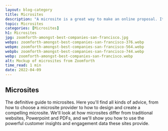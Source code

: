 ```yaml
---
layout: blog-category
title: Microsites
description: "A microsite is a great way to make an online proposal. It’s quick and easy, and you can include all the information your client needs in one place."
topic: Microsites
categories: [Microsites]
h1: Microsites
jpg: zoomforth-amongst-best-companies-san-francisco.jpg
webps: zoomforth-amongst-best-companies-san-francisco-376.webp
webpm: zoomforth-amongst-best-companies-san-francisco-564.webp
webpb: zoomforth-amongst-best-companies-san-francisco-744.webp
webp: zoomforth-amongst-best-companies-san-francisco.webp
alt: Mockup of microsites from Zoomforth
time_read: 1 min
date: 2022-04-09
---
```

## Microsites

The definitive guide to microsites. Here you'll find all kinds of advice, from how to choose a microsite provider to how to design and create a compelling microsite.  We'll look at how microsites differ from traditional websites, Powerpoint and PDFs, and we'll show you how to use the powerful customer insights and engagement data these sites provide.
